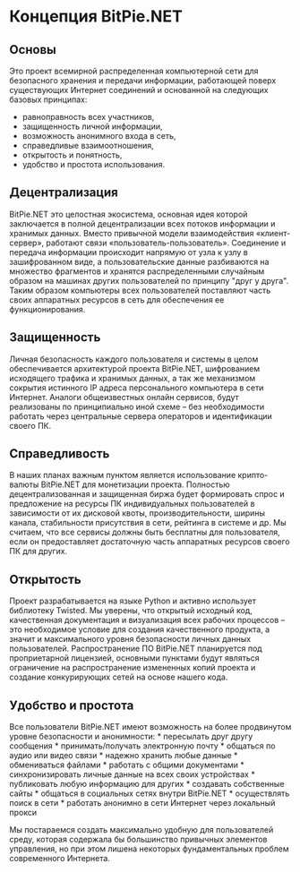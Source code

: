 # Концепция BitPie.NET


## Основы

Это проект всемирной распределенная компьютерной сети для безопасного хранения и передачи информации, работающей поверх существующих Интернет соединений и основанной на следующих базовых принципах:
* равноправность всех участников,
* защищенность личной информации,
* возможность анонимного входа в сеть,
* справедливые взаимоотношения,
* открытость и понятность,
* удобство и простота использования.


## Децентрализация

BitPie.NET это целостная экосистема, основная идея которой заключается в полной децентрализации всех потоков информации и хранимых данных. 
Вместо привычной модели взаимодействия «клиент-сервер», работают связи «пользователь-пользователь». 
Соединение и передача информации происходит напрямую от узла к узлу в зашифрованном виде, 
а пользовательские данные разбиваются на множество фрагментов и хранятся распределенными случайным образом на машинах других пользователей 
по принципу "друг у друга". Таким образом компьютеры всех пользователей поставляют часть 
своих аппаратных ресурсов в сеть для обеспечения ее функционирования.


## Защищенность

Личная безопасность каждого пользователя и системы в целом обеспечивается архитектурой проекта BitPie.NET, 
шифрованием исходящего трафика и хранимых данных, а так же механизмом сокрытия 
истинного IP адреса персонального компьютера в сети Интернет. 
Аналоги общеизвестных онлайн сервисов, будут реализованы по принципиально иной схеме – 
без необходимости работать через центральные сервера операторов и идентификации своего ПК.


## Справедливость
В наших планах важным пунктом является использование крипто-валюты BitPie.NET для монетизации проекта. 
Полностью децентрализованная и защищенная биржа будет формировать спрос и предложение на ресурсы 
ПК индивидуальных пользователей в зависимости от их дисковой квоты, производительности, ширины канала, 
стабильности присутствия в сети, рейтинга в системе и др.
Мы считаем, что все сервисы должны быть бесплатны для пользователя, 
если он предоставляет достаточную часть аппаратных ресурсов своего ПК для других.


## Открытость

Проект разрабатывается на языке Python и активно использует библиотеку Twisted. 
Мы уверены, что открытый исходный код, качественная документация и визуализация всех рабочих процессов – 
это необходимое условие для создания качественного продукта, а значит и максимального уровня безопасности 
личных данных пользователей.
Распространение ПО BitPie.NET планируется под проприетарной лицензией, основными пунктами будут являться 
ограничение на распространение измененных копий проекта и создание конкурирующих сетей на основе нашего кода.


## Удобство и простота

Все пользователи BitPie.NET имеют возможность на более продвинутом уровне безопасности и анонимности:
	* пересылать друг другу сообщения
	* принимать/получать электронную почту
	* общаться по аудио или видео связи
	* надежно хранить любые данные
	* обмениваться файлами
	* работать с общими документами
	* синхронизировать личные данные на всех своих устройствах
	* публиковать любую информацию для других
	* создавать собственные сайты
	* общаться в социальных сетях внутри BitPie.NET
	* осуществлять поиск в сети
	* работать анонимно в сети Интернет через локальный прокси

Мы постараемся создать максимально удобную для пользователей среду, которая содержала бы большинство 
привычных элементов управления, но при этом лишена некоторых фундаментальных проблем 
современного Интернета.



